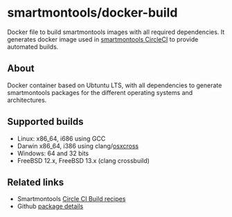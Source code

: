 # smartmontools/docker-build

Docker file to build smartmontools images with all required dependencies. It generates docker image used in [smartmontools CircleCI](https://circleci.com/gh/smartmontools/smartmontools) to provide automated builds.

## About

Docker container based on Ubtuntu LTS, with all dependencies to generate smartmontools packages for the different operating systems and architectures.

## Supported builds

- Linux: x86_64, i686 using GCC
- Darwin x86_64, i386 using clang/[osxcross](https://github.com/tpoechtrager/osxcross)
- Windows: 64 and 32 bits
- FreeBSD 12.x, FreeBSD 13.x (clang crossbuild)

## Related links

- Smartmontools [Circle CI Build recipes](https://www.smartmontools.org/browser/trunk/.circleci/config.yml)
- Github [package details](https://github.com/smartmontools/docker-build/pkgs/container/docker-build)
